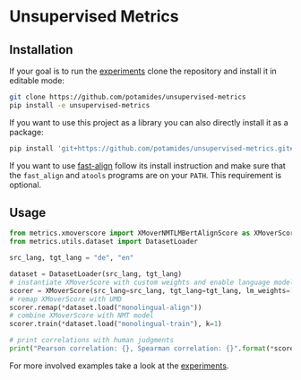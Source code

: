 # Unsupervised Metrics

## Installation
If your goal is to run the [experiments](experiments) clone the repository and
install it in editable mode:
 ```sh
 git clone https://github.com/potamides/unsupervised-metrics
 pip install -e unsupervised-metrics
 ```
If you want to use this project as a library you can also directly install it
as a package:
```sh
pip install 'git+https://github.com/potamides/unsupervised-metrics.git#egg=metrics'
```
If you want to use [fast-align](https://github.com/clab/fast_align) follow its
install instruction and make sure that the `fast_align` and `atools` programs
are on your `PATH`. This requirement is optional.

## Usage

```python
from metrics.xmoverscore import XMoverNMTLMBertAlignScore as XMoverScore
from metrics.utils.dataset import DatasetLoader

src_lang, tgt_lang = "de", "en"

dataset = DatasetLoader(src_lang, tgt_lang)
# instantiate XMoverScore with custom weights and enable language model
scorer = XMoverScore(src_lang=src_lang, tgt_lang=tgt_lang, lm_weights=[0.9, 0.1], nmt_weights=[0.5, 0.5], use_lm=True)
# remap XMoverScore with UMD
scorer.remap(*dataset.load("monolingual-align"))
# combine XMoverScore with NMT model
scorer.train(*dataset.load("monolingual-train"), k=1)

# print correlations with human judgments
print("Pearson correlation: {}, Spearman correlation: {}".format(*scorer.correlation(*dataset.load("scored"))))
```

For more involved examples take a look at the [experiments](experiments).
